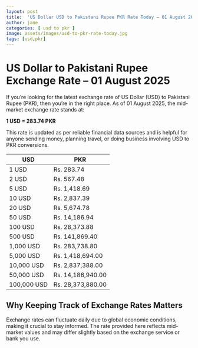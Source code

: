 ```yaml
---
layout: post
title:  'US Dollar USD to Pakistani Rupee PKR Rate Today – 01 August 2025'
author: jane
categories: [ usd to pkr ]
image: assets/images/usd-to-pkr-rate-today.jpg
tags: [usd,pkr]
---
```


# US Dollar to Pakistani Rupee Exchange Rate – 01 August 2025

If you’re looking for the latest exchange rate of US Dollar (USD) to Pakistani Rupee (PKR), then you’re in the right place. As of 01 August 2025, the mid-market exchange rate stands at:

**1 USD = 283.74 PKR**

This rate is updated as per reliable financial data sources and is helpful for anyone sending money, planning travel, or doing business involving USD to PKR conversions.

| USD | PKR |
| --- | --- |
| 1 USD | Rs. 283.74 |
| 2 USD | Rs. 567.48 |
| 5 USD | Rs. 1,418.69 |
| 10 USD | Rs. 2,837.39 |
| 20 USD | Rs. 5,674.78 |
| 50 USD | Rs. 14,186.94 |
| 100 USD | Rs. 28,373.88 |
| 500 USD | Rs. 141,869.40 |
| 1,000 USD | Rs. 283,738.80 |
| 5,000 USD | Rs. 1,418,694.00 |
| 10,000 USD | Rs. 2,837,388.00 |
| 50,000 USD | Rs. 14,186,940.00 |
| 100,000 USD | Rs. 28,373,880.00 |


## Why Keeping Track of Exchange Rates Matters

Exchange rates can fluctuate daily due to global economic conditions, making it crucial to stay informed. The rate provided here reflects mid-market values and may differ slightly based on the exchange service or bank you use.
